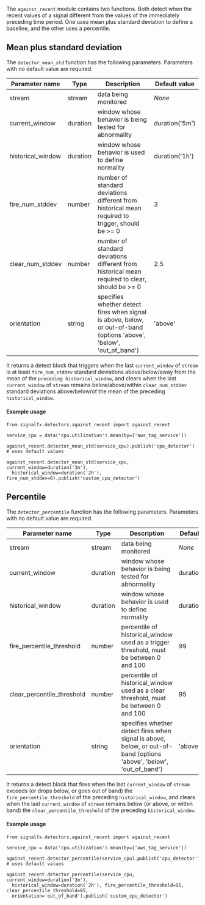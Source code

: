 The `against_recent` module contains two functions. Both detect when the recent values of a signal different from the values of the immediately preceding time period. One uses mean plus standard deviation to define a baseline, and the other uses a percentile.


## Mean plus standard deviation

The `detector_mean_std` function has the following parameters. Parameters with no default value are required.

|Parameter name|Type|Description|Default value|
|---|---|---|---|
|stream|stream|data being monitored|*None*|
|current_window|duration|window whose behavior is being tested for abnormality|duration('5m')|
|historical_window|duration|window whose behavior is used to define normality|duration('1h')|
|fire_num_stddev|number|number of standard deviations different from historical mean required to trigger, should be >= 0 |3|
|clear_num_stddev|number|number of standard deviations different from historical mean required to clear, should be >= 0|2.5|
|orientation|string|specifies whether detect fires when signal is above, below, or out-of-band (options  'above', 'below', 'out_of_band')|'above'|
    
It returns a detect block that triggers when the last `current_window` of `stream` is at least `fire_num_stddev` standard deviations above/below/away from the mean of the `preceding historical_window`, and clears when the last `current_window` of `stream` remains below/above/within `clear_num_stddev` standard deviations above/below/of the mean of the preceding `historical_window`.


#### Example usage
~~~~~~~~~~~~~~~~~~~~
from signalfx.detectors.against_recent import against_recent

service_cpu = data('cpu.utilization').mean(by=['aws_tag_service'])

against_recent.detector_mean_std(service_cpu).publish('cpu_detector') # uses default values

against_recent.detector_mean_std(service_cpu, current_window=duration('3m'),
  historical_window=duration('2h'), fire_num_stddev=6).publish('custom_cpu_detector')
~~~~~~~~~~~~~~~~~~~~


## Percentile

The `detector_percentile` function has the following parameters. Parameters with no default value are required.

|Parameter name|Type|Description|Default value|
|---|---|---|---|
|stream|stream|data being monitored|*None*|
|current_window|duration|window whose behavior is being tested for abnormality|duration('5m')|
|historical_window|duration|window whose behavior is used to define normality|duration('1h')|
|fire_percentile_threshold|number|percentile of historical_window used as a trigger threshold, must be between 0 and 100|99|
|clear_percentile_threshold|number|percentile of historical_window used as a clear threshold, must be between 0 and 100|95|
|orientation|string|specifies whether detect fires when signal is above, below, or out-of-band (options  'above', 'below', 'out_of_band')|'above'|

It returns a detect block that fires when the last `current_window` of `stream` exceeds (or drops below, or goes out of band) the `fire_percentile_threshold` of the preceding `historical_window`, and clears when the last `current_window` of `stream` remains below (or above, or within band) the `clear_percentile_threshold` of the preceding `historical_window`.
    
   
#### Example usage
~~~~~~~~~~~~~~~~~~~~
from signalfx.detectors.against_recent import against_recent

service_cpu = data('cpu.utilization').mean(by=['aws_tag_service'])

against_recent.detector_percentile(service_cpu).publish('cpu_detector') # uses default values

against_recent.detector_percentile(service_cpu, current_window=duration('3m'),
  historical_window=duration('2h'), fire_percentile_threshold=95, clear_percentile_threshold=85,
  orientation='out_of_band').publish('custom_cpu_detector')
~~~~~~~~~~~~~~~~~~~~
